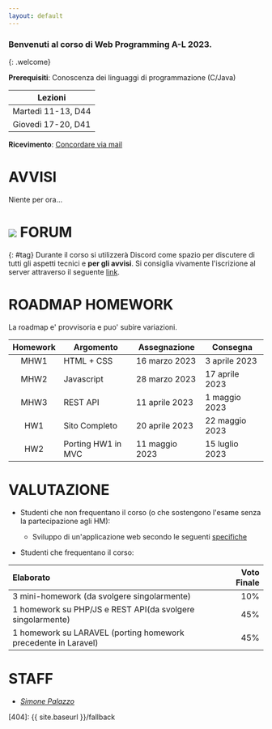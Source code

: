```yaml
---
layout: default
---
```


### Benvenuti al corso di Web Programming A-L 2023.
{: .welcome} 

**Prerequisiti**: Conoscenza dei linguaggi di programmazione (C/Java)  

| Lezioni            |
| :----------------: |
| Martedì 11-13, D44 |
| Giovedì 17-20, D41 |

**Ricevimento**: [Concordare via mail](#staff) 

# AVVISI

Niente per ora...

# ![](https://img.shields.io/badge/-7289DA?style=flat&logo=discord&logoColor=white) FORUM 
{: #tag}
Durante il corso si utilizzerà Discord come spazio per discutere di tutti gli aspetti tecnici e **per gli avvisi**. Si consiglia vivamente l'iscrizione al server attraverso il seguente [link](https://discord.gg/EAac2Jme).

# ROADMAP HOMEWORK

La roadmap e' provvisoria e puo' subire variazioni.

| Homework | Argomento          | Assegnazione    | Consegna           |
| :-------:| ------------------ | --------------- | -------            |
| MHW1     | HTML + CSS         | 16 marzo 2023 | 3 aprile 2023 |
| MHW2     | Javascript         | 28 marzo 2023 | 17 aprile 2023 |
| MHW3     | REST API           | 11 aprile 2023 | 1 maggio 2023 |
| HW1      | Sito Completo      | 20 aprile 2023 | 22 maggio 2023 |
| HW2      | Porting HW1 in MVC | 11 maggio 2023 | 15 luglio 2023 |

# VALUTAZIONE

- Studenti che non frequentano il corso (o che sostengono l'esame senza la partecipazione agli HM):

  - Sviluppo di un'applicazione web secondo le seguenti [specifiche](https://drive.google.com/file/d/108HxBicJ0u5Dils_82hDVs94bTGHVvOI/view?usp=sharing)

- Studenti che frequentano il corso:

| Elaborato     | Voto Finale   |
| :--------     |    -------: |
| 3 mini-homework (da svolgere singolarmente) | 10% |
| 1 homework su PHP/JS e REST API(da svolgere singolarmente)    | 45%  |
| 1 homework su LARAVEL (porting homework precedente in Laravel) | 45% |

# STAFF

- *[Simone Palazzo](mailto:simone.palazzo@unict.it)*

[404]: {{ site.baseurl }}/fallback
